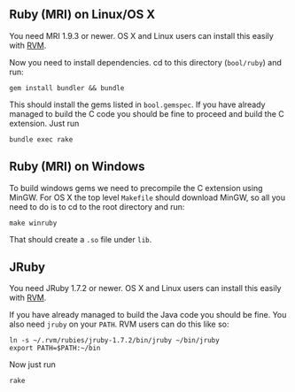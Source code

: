 ## Ruby (MRI) on Linux/OS X

You need MRI 1.9.3 or newer. OS X and Linux users can install this easily with [RVM](https://rvm.io/).

Now you need to install dependencies. cd to this directory (`bool/ruby`) and run:

```
gem install bundler && bundle
```

This should install the gems listed in `bool.gemspec`. If you have already managed to build the C code you should be fine to
proceed and build the C extension. Just run

```
bundle exec rake
```

## Ruby (MRI) on Windows

To build windows gems we need to precompile the C extension using MinGW. For OS X the top level `Makefile` should download MinGW,
so all you need to do is to cd to the root directory and run:

```
make winruby
```

That should create a `.so` file under `lib`.

## JRuby 

You need JRuby 1.7.2 or newer. OS X and Linux users can install this easily with [RVM](https://rvm.io/).

If you have already managed to build the Java code you should be fine. You also need `jruby` on your `PATH`. RVM users can do this like so:

```
ln -s ~/.rvm/rubies/jruby-1.7.2/bin/jruby ~/bin/jruby
export PATH=$PATH:~/bin
```

Now just run

```
rake
```
